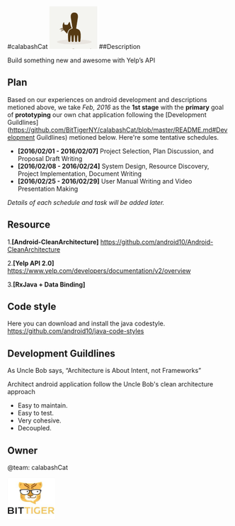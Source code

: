 #calabashCat 
<img src="logo.png" width="108px" height="96px" /> 
##Description


Build something new and awesome with Yelp’s API

Plan
----

Based on our experiences on android development and descriptions metioned above, we take _Feb, 2016_ as the __1st stage__ with the __primary__ goal of __prototyping__ our own chat application following the [Development Guildlines](https://github.com/BitTigerNY/calabashCat/blob/master/README.md#Development Guildlines) metioned below. Here're some tentative schedules.

* __[2016/02/01 - 2016/02/07]__ Project Selection, Plan Discussion, and Proposal Draft Writing
* __[2016/02/08 - 2016/02/24]__ System Design, Resource Discovery, Project Implementation, Document Writing 
* __[2016/02/25 - 2016/02/29]__ User Manual Writing and Video Presentation Making

_Details of each schedule and task will be added later._

Resource
--------
1.__[Android-CleanArchitecture]__ https://github.com/android10/Android-CleanArchitecture

2.__[Yelp API  2.0]__ https://www.yelp.com/developers/documentation/v2/overview

3.__[RxJava + Data Binding]__

Code style
---------------------

Here you can download and install the java codestyle. https://github.com/android10/java-code-styles

Development Guildlines
----------------------
As Uncle Bob says, “Architecture is About Intent, not Frameworks” 

Architect android application follow the Uncle Bob's clean architecture approach
- Easy to maintain.
- Easy to test.
- Very cohesive.
- Decoupled.

Owner
-----

@team: calabashCat 

<img src="bittigerlogo.png" width="108px" height="96px" /> 
